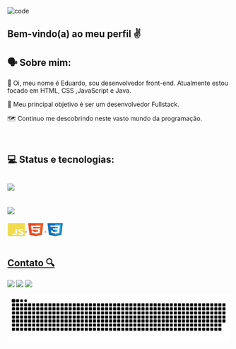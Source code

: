 
![code](https://github.com/eduardolcfaria/eduardolcfaria/assets/48771907/4d5d01d3-1824-445d-8d93-c3143cae30ad)
## Bem-vindo(a) ao meu perfil ✌️

## 🗣️ Sobre mim: 

 📖 Oi, meu nome é Eduardo, sou desenvolvedor front-end. Atualmente estou focado em HTML, CSS ,JavaScript e Java.

  🥇 Meu principal objetivo é ser um desenvolvedor Fullstack.
  <br>
  
  🗺️ Continuo me descobrindo neste vasto mundo da programação.
<br>
<br>
<br>

## 💻 Status e tecnologias:
<br>

<div>
  <a href="https://github.com/eduardolcfaria">
  <img height="180em" src="https://github-readme-stats.vercel.app/api?username=eduardolcfaria&show_icons=true&theme=dark"/>
    <br>
    <br>
    <br>

  <img height="180em" src="https://github-readme-stats.vercel.app/api/top-langs/?username=devemdobro&layout=compact&langs_count=6&theme=dark"/>
</div>
   
<div style="display: inline_block"><br> 
  <img align="center" alt="Js" height="30" width="40" src="https://raw.githubusercontent.com/devicons/devicon/master/icons/javascript/javascript-plain.svg">
  <img align="center" alt="HTML" height="30" width="40" src="https://raw.githubusercontent.com/devicons/devicon/master/icons/html5/html5-original.svg">
  <img align="center" alt="CSS" height="30" width="40" src="https://raw.githubusercontent.com/devicons/devicon/master/icons/css3/css3-original.svg">
</div>
 
 <br>
 
  ## Contato 🔍
 
<div> 
  
 <a href="https://www.instagram.com/eduardo.lcf_/" target="_blank">
 <img src="https://img.shields.io/badge/-Instagram-%23E4405F?style=for-the-badge&logo=instagram&logoColor=white" target="_blank"></a>
<a href = "mailto:eduardolcfaria@gmail.com" target="_blank"><img src="https://img.shields.io/badge/-Gmail-%23333?style=for-the-badge&logo=gmail&logoColor=white" target="_blank"></a>
<a href="https://www.linkedin.com/in/eduardolcfaria/" target="_blank"><img src="https://img.shields.io/badge/-LinkedIn-%230077B5?style=for-the-badge&logo=linkedin&logoColor=white" target="_blank"></a> 
 
![snake gif](https://github.com/eduardolcfaria/eduardolcfaria/blob/output/github-contribution-grid-snake.svg)
</div>
